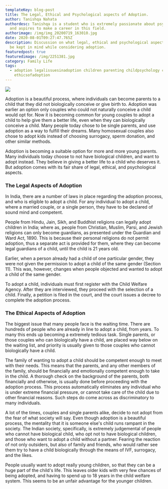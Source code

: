 ```yaml
---
templateKey: blog-post
title: The Legal, Ethical and Psychological aspects of Adoption.
author: Tanishqa Nahata
authordesc: Tanishqa is a student who is extremely passionate about psychology
  and aspires to make a career in this field.
authorimage: /img/img_20200719_163010.jpg
date: 2020-08-01T09:27:47.765Z
description: Discussion on what legal, ethical and psychological aspects should
  be kept in mind while considering adoption.
featuredpost: true
featuredimage: /img/2251381.jpg
category: Family Life
tags:
  - adoption legalissuesinadoption children parenting childpsychology childcare
    ethicsofadoption
---
```

![](/img/16149.jpg)

Adoption is a beautiful process, where individuals can become parents to a child that they did not biologically conceive or give birth to. Adoption was earlier an option only couples who could not naturally conceive a child would opt for. Now it is becoming common for young couples to adopt a child to help give them a better life, even when they can biologically conceive a child. Many people today chose to be single parents, and use adoption as a way to fulfill their dreams. Many homosexual couples also chose to adopt kids instead of choosing surrogacy, sperm donation, and other similar methods. 

Adoption is becoming a suitable option for more and more young parents. Many individuals today choose to not have biological children, and want to adopt instead. They believe in giving a better life to a child who deserves it. But adoption comes with its fair share of legal, ethical, and psychological aspects.

### The Legal Aspects of Adoption

In India, there are a number of laws in place regarding the adoption process, and who is eligible to adopt a child. For any individual to adopt a child, where a married couple, or a single person, they have to be declared of sound mind and competent. 

People from Hindu, Jain, Sikh, and Buddhist religions can legally adopt children in India; where as, people from Christian, Muslim, Parsi, and Jewish religions can only become guardians, as presented under the Guardian and Ward Act, 1890. This is because their personal religions do not permit adoption, thus a separate act is provided for them, where they can become legal guardians of a child, until the child is 21 years old. 

Earlier, when a person already had a child of one particular gender, they were not given the permission to adopt a child of the same gender (Section 11). This was, however, changes when people objected and wanted to adopt a child of the same gender. 

To adopt a child, individuals must first register with the Child Welfare Agency. After they are interviewed, they proceed with the selection of a child. Finally, a petition is filed in the court, and the court issues a decree to complete the adoption process. 

### The Ethical Aspects of Adoption

The biggest issue that many people face is the waiting time. There are hundreds of people who are already in line to adopt a child, from years. To many this ends up becoming a extremely tedious task. Single parents, or those couples who can biologically have a child, are placed way below on the waiting list, and priority is usually given to those couples who cannot biologically have a child. 

The family of wanting to adopt a child should be competent enough to meet with their needs. This means that the parents, and any other members of the family, should be financially and emotionally competent enough to take in the child. A thorough check on the background of the parents, both financially and otherwise, is usually done before proceeding with the adoption process. This process automatically eliminates any individual who is under extreme financial pressure, or cannot take care of the child due to other financial reasons. Such steps do come across as discriminatory to many individuals. 

A lot of the times, couples and single parents alike, decide to not adopt from the fear of what society will say. Even though adoption is a beautiful process, the mentality that it is someone else's child runs rampant in the society. The Indian society, specifically, is extremely judgemental of people who cannot have biological child, who opt not to have biological children, and those who want to adopt a child without a partner. Fearing the reaction of not only outsiders, but also of family and friends, who would rather see them try to have a child biologically through the means of IVF, surrogacy, and the likes. 

People usually want to adopt really young children, so that they can be a huge part of the child's life. This leaves older kids with very few chances of being adopted, and having to spend up to 18 years in the child welfare system. This seems to be an unfair advantage for the younger children.